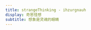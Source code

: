 ```yaml
---
title: strangeThinking - ihzurgnauh
display: 奇思怪想
subtitle: 想象是灵魂的眼睛
---
```


<WrapperThingList></WrapperThingList>

